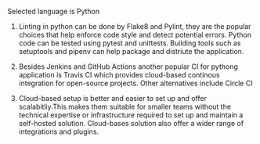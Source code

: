 Selected language is Python
1. Linting in python can be done by Flake8 and Pylint, they are the popular choices that help enforce code style and detect potential errors. Python code can be tested using pytest and unittests. Building tools such as setuptools and pipenv can help package and distriute the application.

2. Besides Jenkins and GitHub Actions another popular CI for pythong application is Travis CI which provides cloud-based continous integration for open-source projects. Other alternatives include Circle CI

3. Cloud-based setup is better and easier to set up and offer scalabitliy.This makes them suitable for smaller teams without the technical expertise or infrastructure required to set up and maintain a self-hosted solution. Cloud-bases solution also offer a wider range of integrations and plugins.